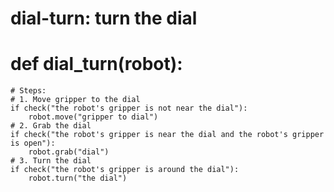 # dial-turn: turn the dial
# def dial_turn(robot):
    # Steps:
    # 1. Move gripper to the dial
    if check("the robot's gripper is not near the dial"):
        robot.move("gripper to dial")
    # 2. Grab the dial
    if check("the robot's gripper is near the dial and the robot's gripper is open"):
        robot.grab("dial")
    # 3. Turn the dial
    if check("the robot's gripper is around the dial"):
        robot.turn("the dial")